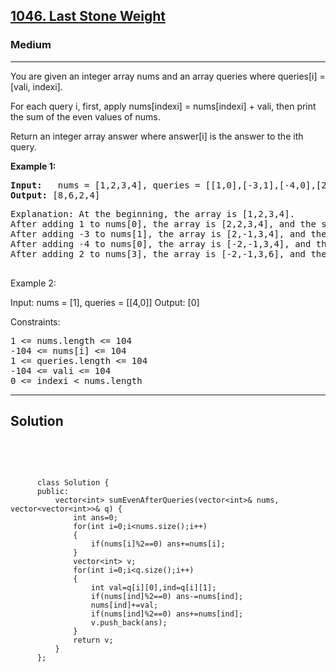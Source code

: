 
<h2><a href="https://leetcode.com/problems/sum-of-even-numbers-after-queries/">1046. Last Stone Weight</a></h2>
<h3>Medium</h3>
<hr>
<div><p>
 You are given an integer array nums and an array queries where queries[i] = [vali, indexi].

For each query i, first, apply nums[indexi] = nums[indexi] + vali, then print the sum of the even values of nums.

Return an integer array answer where answer[i] is the answer to the ith query.
</p>


<p><strong>Example 1:</strong></p>
<pre><strong>Input:</strong>   nums = [1,2,3,4], queries = [[1,0],[-3,1],[-4,0],[2,3]]
<strong>Output:</strong> [8,6,2,4]
</pre>
<pre>
Explanation: At the beginning, the array is [1,2,3,4].
After adding 1 to nums[0], the array is [2,2,3,4], and the sum of even values is 2 + 2 + 4 = 8.
After adding -3 to nums[1], the array is [2,-1,3,4], and the sum of even values is 2 + 4 = 6.
After adding -4 to nums[0], the array is [-2,-1,3,4], and the sum of even values is -2 + 4 = 2.
After adding 2 to nums[3], the array is [-2,-1,3,6], and the sum of even values is -2 + 6 = 4.
  </pre>
  
Example 2:

Input: nums = [1], queries = [[4,0]]
Output: [0]
 

Constraints:
<pre>
1 <= nums.length <= 104
-104 <= nums[i] <= 104
1 <= queries.length <= 104
-104 <= vali <= 104
0 <= indexi < nums.length
</pre>
<hr>
 <h2><strong><b>Solution</b></strong></h2>
 <br>
 <pre>
 
          class Solution {
          public:
              vector<int> sumEvenAfterQueries(vector<int>& nums, vector<vector<int>>& q) {
                  int ans=0;
                  for(int i=0;i<nums.size();i++)
                  {
                      if(nums[i]%2==0) ans+=nums[i];
                  }
                  vector<int> v;
                  for(int i=0;i<q.size();i++)
                  {
                      int val=q[i][0],ind=q[i][1];
                      if(nums[ind]%2==0) ans-=nums[ind];
                      nums[ind]+=val;
                      if(nums[ind]%2==0) ans+=nums[ind];
                      v.push_back(ans);
                  }
                  return v;
              }
          };
          
 </pre>

